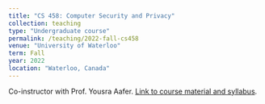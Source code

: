 ```yaml
---
title: "CS 458: Computer Security and Privacy"
collection: teaching
type: "Undergraduate course"
permalink: /teaching/2022-fall-cs458
venue: "University of Waterloo"
term: Fall
year: 2022
location: "Waterloo, Canada"
---
```


Co-instructor with Prof. Yousra Aafer.
[Link to course material and syllabus](https://crysp.uwaterloo.ca/courses/cs458/F22-material/).